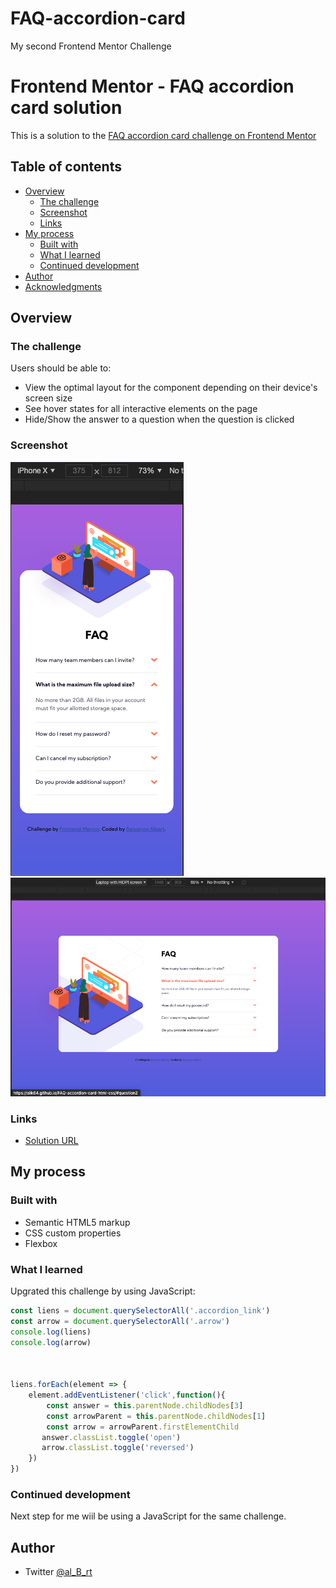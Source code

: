 # FAQ-accordion-card

My second Frontend Mentor Challenge
# Frontend Mentor - FAQ accordion card solution

This is a solution to the [FAQ accordion card challenge on Frontend Mentor](https://www.frontendmentor.io/challenges/faq-accordion-card-XlyjD0Oam)

## Table of contents

- [Overview](#overview)
  - [The challenge](#the-challenge)
  - [Screenshot](#screenshot)
  - [Links](#links)
- [My process](#my-process)
  - [Built with](#built-with)
  - [What I learned](#what-i-learned)
  - [Continued development](#continued-development)
- [Author](#author)
- [Acknowledgments](#acknowledgments)



## Overview

### The challenge

Users should be able to:

- View the optimal layout for the component depending on their device's screen size
- See hover states for all interactive elements on the page
- Hide/Show the answer to a question when the question is clicked

### Screenshot

![](./screenshots/mobile_screenshot.png)
![](./screenshots/desktop_screenshot.png)



### Links

- [Solution URL](https://alik64.github.io/FAQ-accordion-card-html-css/)


## My process

### Built with

- Semantic HTML5 markup
- CSS custom properties
- Flexbox




### What I learned

Upgrated this challenge by using JavaScript:


```js
const liens = document.querySelectorAll('.accordion_link')
const arrow = document.querySelectorAll('.arrow')
console.log(liens)
console.log(arrow)


 
liens.forEach(element => {
    element.addEventListener('click',function(){
        const answer = this.parentNode.childNodes[3]
        const arrowParent = this.parentNode.childNodes[1]
        const arrow = arrowParent.firstElementChild
       answer.classList.toggle('open')
       arrow.classList.toggle('reversed')
    })
})
```


### Continued development

Next step for me wiil be using a JavaScript for the same challenge.




## Author
- Twitter [@al_B_rt](https://twitter.com/al_B_rt)





